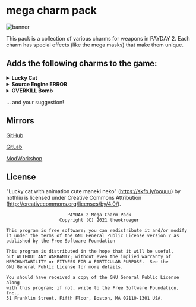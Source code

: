 # mega charm pack

![banner](https://raw.githubusercontent.com/theokrueger-mods/pd2-weapon-charm-pack/master/img/banner.png)

This pack is a collection of various charms for weapons in PAYDAY 2. Each charm has special effects (like the mega masks) that make them unique.

## Adds the following charms to the game:

<details>
  <summary><b>Lucky Cat</b></summary>

  * coin glows in the dark
  * [video preview](https://raw.githubusercontent.com/theokrueger-mods/pd2-weapon-charm-pack/master/img/luckycat/preview.webm)

  ![icon](https://raw.githubusercontent.com/theokrueger-mods/pd2-weapon-charm-pack/master/img/luckycat/icon.png)

  ![item](https://raw.githubusercontent.com/theokrueger-mods/pd2-weapon-charm-pack/master/img/luckycat/item.png)

  ![blackmarket](https://raw.githubusercontent.com/theokrueger-mods/pd2-weapon-charm-pack/master/img/luckycat/blackmarket.jpg)
</details>

<details>
  <summary><b>Source Engine ERROR</b></summary>

  * blinks ingame just like the real one
  * [video preview](https://raw.githubusercontent.com/theokrueger-mods/pd2-weapon-charm-pack/master/img/error/preview.webm)

  ![icon](https://raw.githubusercontent.com/theokrueger-mods/pd2-weapon-charm-pack/master/img/error/icon.png)

  ![item](https://raw.githubusercontent.com/theokrueger-mods/pd2-weapon-charm-pack/master/img/error/item.png)

  ![blackmarket](https://raw.githubusercontent.com/theokrueger-mods/pd2-weapon-charm-pack/master/img/error/blackmarket.jpg)
</details>

<details>
  <summary><b>OVERKILL Bomb</b></summary>

  * bomb model from HEF grenade
  * sweeping effect across bomb 

  previews TBD

</details>

... and your suggestion!

## Mirrors

[GitHub](https://github.com/theokrueger-mods/pd2-weapon-charm-pack)

[GitLab](https://gitlab.com/theokrueger-mods/pd2-weapon-charm-pack)

[ModWorkshop](https://modworkshop.net/mod/33600)

## License

"Lucky cat with animation cute maneki neko" (https://skfb.ly/oouuu) by nothliu is licensed under Creative Commons Attribution (http://creativecommons.org/licenses/by/4.0/).

```
                       PAYDAY 2 Mega Charm Pack
                    Copyright (C) 2021 theokrueger

This program is free software; you can redistribute it and/or modify
it under the terms of the GNU General Public License version 2 as
published by the Free Software Foundation

This program is distributed in the hope that it will be useful,
but WITHOUT ANY WARRANTY; without even the implied warranty of
MERCHANTABILITY or FITNESS FOR A PARTICULAR PURPOSE.  See the
GNU General Public License for more details.

You should have received a copy of the GNU General Public License along
with this program; if not, write to the Free Software Foundation, Inc.,
51 Franklin Street, Fifth Floor, Boston, MA 02110-1301 USA.
```

